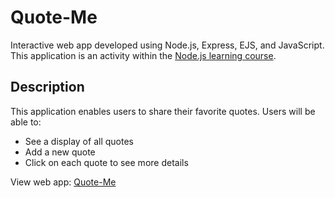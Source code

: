 # Quote-Me
Interactive web app developed using Node.js, Express, EJS, and JavaScript. This application is an activity within the [Node.js learning course](https://www.theodinproject.com/paths/full-stack-javascript/courses/nodejs).

## Description
This application enables users to share their favorite quotes. Users will be able to:

- See a display of all quotes
- Add a new quote
- Click on each quote to see more details

View web app: [Quote-Me](https://quote-me-cu3d.onrender.com)